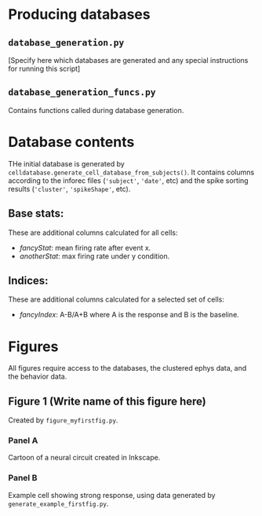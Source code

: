 # Producing databases

## `database_generation.py`
[Specify here which databases are generated and any special instructions for running this script]

## `database_generation_funcs.py`
Contains functions called during database generation.


# Database contents

THe initial database is generated by `celldatabase.generate_cell_database_from_subjects()`. It contains columns according to the inforec files (`'subject'`, `'date'`, etc) and the spike sorting results (`'cluster'`, `'spikeShape'`, etc).


## Base stats:
These are additional columns calculated for all cells:

* *fancyStat*: mean firing rate after event x.
* *anotherStat*: max firing rate under y condition.

## Indices:
These are additional columns calculated for a selected set of cells:

* *fancyIndex*: A-B/A+B where A is the response and B is the baseline.


# Figures

All figures require access to the databases, the clustered ephys data, and the behavior data.

## Figure 1 (Write name of this figure here)
Created by `figure_myfirstfig.py`.

### Panel A
Cartoon of a neural circuit created in Inkscape.
### Panel B
Example cell showing strong response, using data generated by `generate_example_firstfig.py`.
